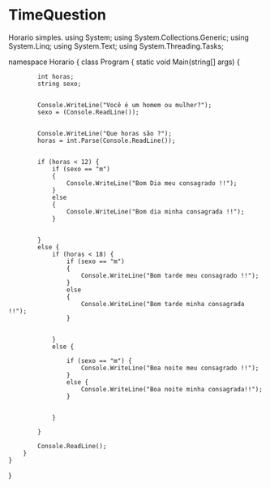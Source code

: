 # TimeQuestion
Horario simples.
using System;
using System.Collections.Generic;
using System.Linq;
using System.Text;
using System.Threading.Tasks;

namespace Horario
{
    class Program
    {
        static void Main(string[] args)
        {

            int horas;
            string sexo;


            Console.WriteLine("Você é um homem ou mulher?");
            sexo = (Console.ReadLine());


            Console.WriteLine("Que horas são ?");
            horas = int.Parse(Console.ReadLine());


            if (horas < 12) {
                if (sexo == "m")
                {
                    Console.WriteLine("Bom Dia meu consagrado !!");
                }
                else
                {
                    Console.WriteLine("Bom dia minha consagrada !!");
                }
                

            }
            else {
                if (horas < 18) {
                    if (sexo == "m")
                    {
                        Console.WriteLine("Bom tarde meu consagrado !!");
                    }
                    else
                    {
                        Console.WriteLine("Bom tarde minha consagrada !!");
                    }
                    

                }
                else {

                    if (sexo == "m") { 
                        Console.WriteLine("Boa noite meu consagrado !!"); 
                    }
                    else { 
                        Console.WriteLine("Boa noite minha consagrada!!"); 
                    }
                    
                        
                }
                    
            }

            Console.ReadLine();
        }
    }
}
